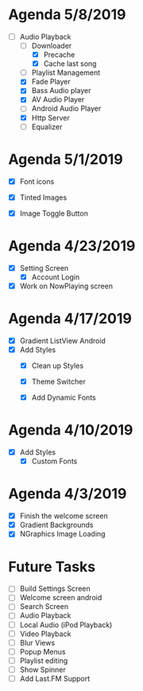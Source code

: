 # Agenda 5/8/2019
- [ ] Audio Playback
	- [ ] Downloader
		- [x] Precache
		- [x] Cache last song
	- [ ] Playlist Management
	- [x] Fade Player
	- [x] Bass Audio player
	- [x] AV Audio Player 
	- [ ] Android Audio Player 
	- [x] Http Server
	- [ ] Equalizer
[]()
# Agenda 5/1/2019
- [x] Font icons
- [x] Tinted Images
- [x] Image Toggle Button


# Agenda 4/23/2019
- [x] Setting Screen
	- [x] Account Login
- [x] Work on NowPlaying screen
	
# Agenda 4/17/2019
- [x] Gradient ListView Android
- [x] Add Styles
	- [x] Clean up Styles
	- [x] Theme Switcher 
	- [x] Add Dynamic Fonts


# Agenda 4/10/2019
- [x] Add Styles
    - [x] Custom Fonts

# Agenda 4/3/2019

- [x] Finish the welcome screen
- [x] Gradient Backgrounds
- [x] NGraphics Image Loading

# Future Tasks

- [ ] Build Settings Screen
- [ ] Welcome screen android
- [ ] Search Screen
- [ ] Audio Playback
- [ ] Local Audio  (iPod Playback)
- [ ] Video Playback
- [ ] Blur Views
- [ ] Popup Menus
- [ ] Playlist editing
- [ ] Show Spinner
- [ ] Add Last.FM Support